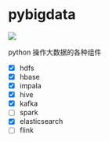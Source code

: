 # pybigdata
![](https://img.shields.io/badge/python-3.6%2B-brightgreen)

python 操作大数据的各种组件


- [x] hdfs
- [x] hbase
- [x] impala
- [x] hive
- [x] kafka
- [ ] spark
- [x] elasticsearch
- [ ] flink

